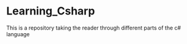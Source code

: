 # Learning_Csharp
This is a repository taking the reader through different parts of the c# language
